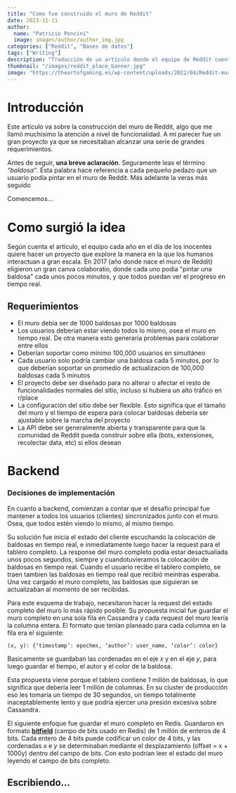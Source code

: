 ```yaml
---
title: "Como fue construido el muro de Reddit"
date: 2023-11-11
author:
  name: "Patricio Poncini"
  image: images/author/author_img.jpg
categories: ["Reddit", "Bases de datos"]
tags: ["Writing"]
description: "Traducción de un artículo donde el equipo de Reddit cuenta como fue que llevaron a cabo el r/place de su página, contando desde los requerimientos hasta las partes más técnicas"
thumbnail: "/images/reddit_place_banner.jpg"
image: "https://theartofgaming.es/wp-content/uploads/2022/04/Reddit-mural-2022-rplace-1536x864.jpg"
---
```


# Introducción
Este artículo va sobre la construcción del muro de Reddit, algo que me llamó muchísimo la atención a nivel de funcionalidad. A mi parecer fue un gran proyecto ya que se necesitaban alcanzar una serie de grandes requerimientos. 

Antes de seguir, **una breve aclaración**. Seguramente leas el término *"baldosa"*. Esta palabra hace referencia a cada pequeño pedazo que un usuario podía pintar en el muro de Reddit. Más adelante la veras más seguido

Comencemos...

# Como surgió la idea
Según cuenta el artículo, el equipo cada año en el día de los inocentes quiere hacer un proyecto que explore la manera en la que los humanos interactuan a gran escala. En 2017 (año donde nace el muro de Reddit) eligieron un gran canva colaboratio, donde cada uno podia "pintar una baldosa" cada unos pocos minutos, y que todos puedan ver el progreso en tiempo real.

## Requerimientos
- El muro debia ser de 1000 baldosas por 1000 baldosas
- Los usuarios deberian estar viendo todos lo mismo, osea el muro en tiempo real. De otra manera esto generaria problemas para colaborar entre ellos
- Deberían soportar como mínimo 100,000 usuarios en simultáneo
- Cada usuario solo podría cambiar una baldosa cada 5 minutos, por lo que deberían soportar un promedio de actualizacion de 100,000 baldosas cada 5 minutos
- El proyecto debe ser diseñado para no alterar o afectar el resto de funcionalidades normales del sitio, incluso si hubiera un alto tráfico en r/place
- La configuración del sitio debe ser flexible. Esto significa que el tamaño del muro y el tiempo de espera para colocar baldosas debería ser ajustable sobre la marcha del proyecto
- La API debe ser generalmente abierta y transparente para que la comunidad de Reddit pueda construir sobre ella (bots, extensiones, recolectar data, etc) si ellos desean

# Backend
### Decisiones de implementación
En cuanto a backend, comienzan a contar que el desafío principal fue mantener a todos los usuarios (clientes) sincronizados junto con el muro. Osea, que todos estén viendo lo mismo, al mismo tiempo.

Su solución fue inicia el estado del cliente escuchando la colocación de baldosas en tiempo real, e inmediatamente luego hacer la request para el tablero completo. La response del muro completo podía estar desactualiada unos pocos segundos, siempre y cuandotuvieramos la colocación de baldosas en tiempo real. Cuando el usuario recibe el tablero completo, se traen tambien las baldosas en tiempo real que recibió meintras esperaba. Una vez cargado el muro completo, las baldosas que siguieran se actualizaban al momento de ser recibidas.

Para este esquema de trabajo, necesitaron hacer la request del estado completo del muro lo más rápido posible. Su propuesta inicial fue guardar el muro completo en una sola fila en Cassandra y cada request del muro leería la columna entera. El formato que tenían planeado para cada columna en la fila era el siguiente:
```
(x, y): {‘timestamp’: epochms, ‘author’: user_name, ‘color’: color}
```
Basicamente se guardaban las cordenadas en el eje *x* y en el eje *y*, para luego guardar el tiempo, el autor y el color de la baldosa.

Esta propuesta viene porque el tablero contiene 1 millón de baldosas, lo que significa que debería leer 1 millón de columnas. En su cluster de producción eso les tomaría un tiempo de 30 segundos, un tiempo totalmente inaceptablemente lento y que podría ejercer una presión excesiva sobre Cassandra.

El siguiente enfoque fue guardar el muro completo en Redis. Guardaron en formato **[bitfield](https://redis.io/commands/bitfield/)** (campo de bits usado en Redis) de 1 millón de enteros de 4 bits. Cada entero de 4 bits puede codificar un color de 4 bits, y las cordenadas *x* e *y* se determinaban mediante el desplazamiento (offset = x + 1000y) dentro del campo de bits. Con esto podrían leer el estado del muro leyendo el campo de bits completo.

## Escribiendo...
